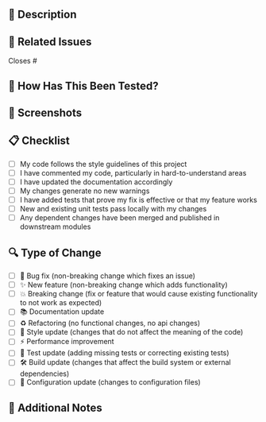 ## 📝 Description
<!-- Describe your changes and why they are necessary -->

## 🔗 Related Issues
<!-- Link to related issues or tasks -->
Closes #

## 🧪 How Has This Been Tested?
<!-- Describe the tests you ran to verify your changes -->

## 📸 Screenshots
<!-- If applicable, add screenshots to demonstrate changes -->

## 📋 Checklist
- [ ] My code follows the style guidelines of this project
- [ ] I have commented my code, particularly in hard-to-understand areas
- [ ] I have updated the documentation accordingly
- [ ] My changes generate no new warnings
- [ ] I have added tests that prove my fix is effective or that my feature works
- [ ] New and existing unit tests pass locally with my changes
- [ ] Any dependent changes have been merged and published in downstream modules

## 🔍 Type of Change
- [ ] 🐛 Bug fix (non-breaking change which fixes an issue)
- [ ] ✨ New feature (non-breaking change which adds functionality)
- [ ] 💥 Breaking change (fix or feature that would cause existing functionality to not work as expected)
- [ ] 📚 Documentation update
- [ ] ♻️ Refactoring (no functional changes, no api changes)
- [ ] 🎨 Style update (changes that do not affect the meaning of the code)
- [ ] ⚡ Performance improvement
- [ ] 🧪 Test update (adding missing tests or correcting existing tests)
- [ ] 🛠️ Build update (changes that affect the build system or external dependencies)
- [ ] 🔧 Configuration update (changes to configuration files)

## 📝 Additional Notes
<!-- Add any additional notes here --> 